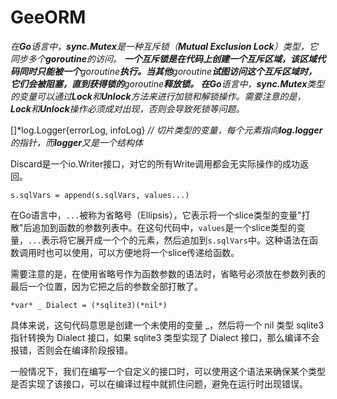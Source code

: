# GeeORM

*在**Go**语言中，**sync.Mutex**是一种互斥锁（**Mutual Exclusion Lock**）类型，它同步多个**goroutine**的访问。
**一个互斥锁是在代码上创建一个互斥区域，该区域代码同时只能被一个**goroutine**执行。当其他**goroutine**试图访问这个互斥区域时，它们会被阻塞，直到获得锁的**goroutine**释放锁。
**在**Go**语言中，**sync.Mutex**类型的变量可以通过**Lock**和**Unlock**方法来进行加锁和解锁操作。需要注意的是，**Lock**和**Unlock**操作必须成对出现，否则会导致死锁等问题。*

[]*log.Logger{errorLog, infoLog} *//* *切片类型的变量，每个元素指向**log.logger**的指针，而**logger**又是一个结构体*

Discard是一个io.Writer接口，对它的所有Write调用都会无实际操作的成功返回。

`s.sqlVars = append(s.sqlVars, values...)`

在Go语言中，`...`被称为省略号（Ellipsis），它表示将一个slice类型的变量"打散"后追加到函数的参数列表中。在这句代码中，`values`是一个slice类型的变量，`...`表示将它展开成一个个的元素，然后追加到`s.sqlVars`中。这种语法在函数调用时也可以使用，可以方便地将一个slice传递给函数。

需要注意的是，在使用省略号作为函数参数的语法时，省略号必须放在参数列表的最后一个位置，因为它把之后的参数全部打散了。

`*var* _ Dialect = (*sqlite3)(*nil*)`

具体来说，这句代码意思是创建一个未使用的变量 _，然后将一个 nil 类型 sqlite3 指针转换为 Dialect 接口，如果 sqlite3 类型实现了 Dialect 接口，那么编译不会报错，否则会在编译阶段报错。

一般情况下，我们在编写一个自定义的接口时，可以使用这个语法来确保某个类型是否实现了该接口，可以在编译过程中就抓住问题，避免在运行时出现错误。